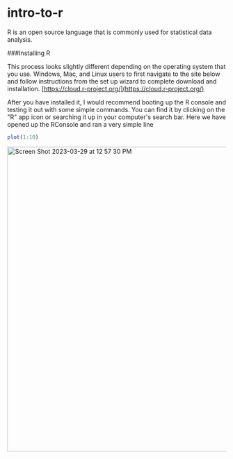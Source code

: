 # intro-to-r
  R is an open source language that is commonly used for statistical data analysis. 

###Installing R

  This process looks slightly different depending on the operating system that you use. Windows, Mac, and Linux users to first navigate to the site below and follow instructions from the set up wizard to complete download and installation.
  [https://cloud.r-project.org/](https://cloud.r-project.org/)

After you have installed it, I would recommend booting up the R console and testing it out with some simple commands. You can find it by clicking on the "R" app icon or searching it up in your computer's search bar.
Here we have opened up the RConsole and ran a very simple line
```R
plot(1:10)
```
<img width="700" alt="Screen Shot 2023-03-29 at 12 57 30 PM" src="https://user-images.githubusercontent.com/104386126/228614394-5d9398b2-1666-461c-b1b9-8056d9b88902.png">
